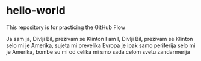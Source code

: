 # hello-world
This repository is for practicing the GitHub Flow

Ja sam ja, Divlji Bil, prezivam se Klinton
I am I, Divlji Bil, prezivam se Klinton
selo mi je Amerika, sujeta mi prevelika
Evropa je ipak samo periferija
selo mi je Amerika, bombe su mi od celika
mi smo sada celom svetu zandarmerija
